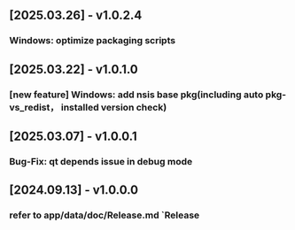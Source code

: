 ## [2025.03.26] - v1.0.2.4
### Windows: optimize packaging scripts

## [2025.03.22] - v1.0.1.0
### [new feature] Windows: add nsis base pkg(including auto pkg-vs_redist， installed version check) 

## [2025.03.07] - v1.0.0.1
### Bug-Fix: qt depends issue in debug mode 

## [2024.09.13] - v1.0.0.0
### refer to app/data/doc/Release.md `Release 